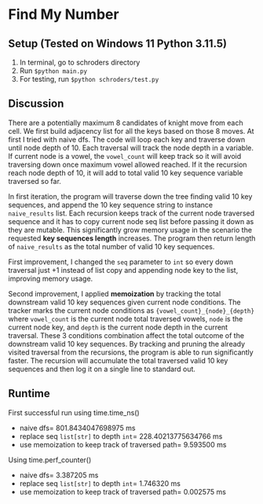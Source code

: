# Find My Number

## Setup (Tested on Windows 11 Python 3.11.5)

1. In terminal, go to schroders directory 
2. Run ```$python main.py```
3. For testing, run ```$python schroders/test.py```

## Discussion

There are a potentially maximum 8 candidates of knight move from each cell. We first build adjacency list for all the keys based on those 8 moves. At first I tried with naive dfs. The code will loop each key and traverse down until node depth of 10. Each traversal will track the node depth in a variable. If current node is a vowel, the ```vowel_count``` will keep track so it will avoid traversing down once maximum vowel allowed reached. If it the recursion reach node depth of 10, it will add to total valid 10 key sequence variable traversed so far. 

In first iteration, the program will traverse down the tree finding valid 10 key sequences, and append the 10 key sequence string to instance ```naive_results``` list. Each recursion keeps track of the current node traversed sequence and it has to copy current node seq list before passing it down as they are mutable. This significantly grow memory usage in the scenario the requested **key sequences length** increases. The program then return length of ```naive_results``` as the total number of valid 10 key sequences.

First improvement, I changed the ```seq``` parameter to ```int``` so every down traversal just +1 instead of list copy and appending node key to the list, improving memory usage.

Second improvement, I applied **memoization** by tracking the total downstream valid 10 key sequences given current node conditions. The tracker marks the current node conditions as ```{vowel_count}_{node}_{depth}``` where ```vowel_count``` is the current node total traversed vowels, ```node``` is the current node key, and ```depth``` is the current node depth in the current traversal. These 3 conditions combination affect the total outcome of the downstream valid 10 key sequences. By tracking and pruning the already visited traversal from the recursions, the program is able to run significantly faster. The recursion will accumulate the total traversed valid 10 key sequences and then log it on a single line to standard out.

## Runtime

First successful run using time.time_ns()

- naive dfs= 801.8434047698975 ms
- replace seq ```list[str]``` to depth ```int```= 228.40213775634766 ms
- use memoization to keep track of traversed path= 9.593500 ms

Using time.perf_counter()

- naive dfs= 3.387205 ms
- replace seq ```list[str]``` to depth ```int```= 1.746320 ms
- use memoization to keep track of traversed path= 0.002575 ms